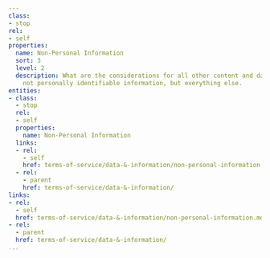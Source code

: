 ```yaml
---
class:
- stop
rel:
- self
properties:
  name: Non-Personal Information
  sort: 3
  level: 2
  description: What are the considerations for all other content and data areas. This
    not personally identifiable information, but everything else.
entities:
- class:
  - stop
  rel:
  - self
  properties:
    name: Non-Personal Information
  links:
  - rel:
    - self
    href: terms-of-service/data-&-information/non-personal-information.md
  - rel:
    - parent
    href: terms-of-service/data-&-information/
links:
- rel:
  - self
  href: terms-of-service/data-&-information/non-personal-information.md
- rel:
  - parent
  href: terms-of-service/data-&-information/
...
```

